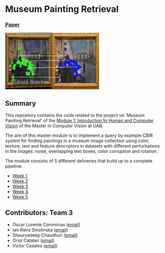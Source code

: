 # Museum Painting Retrieval

### [Paper](https://arxiv.org/abs/2105.04891)

<img src="museum_painting_retrieval.png" width=60%>

## Summary
This repository contains the code related to the project on 'Museum Painting Retrieval' of the [Module 1: Introduction to Human and Computer Vision](https://pagines.uab.cat/mcv/content/m1-introduction-human-and-computer-vision) of the Master in Computer Vision at UAB. 

The aim of this master module is to implement a query by example CBIR system for finding paintings in a museum image collection using color, texture, text and feature descriptors in datasets with different perturbations in the images: noise, overlapping text boxes, color corruption and rotation.

The module consists of 5 different deliveries that build up to a complete pipeline.

* [Week 1](https://github.com/IanRiera/MCV-M1-Museum-Painting-Retrieval/tree/main/week1)
* [Week 2](https://github.com/IanRiera/MCV-M1-Museum-Painting-Retrieval/tree/main/week2)
* [Week 3](https://github.com/IanRiera/MCV-M1-Museum-Painting-Retrieval/tree/main/week3)
* [Week 4](https://github.com/IanRiera/MCV-M1-Museum-Painting-Retrieval/tree/main/week4)
* [Week 5](https://github.com/IanRiera/MCV-M1-Museum-Painting-Retrieval/tree/main/week5)

## Contributors: Team 3
- Òscar Lorente Corominas ([email](mailto:oscar.lorentec@e-campus.uab.cat))
- Ian Riera Smolinska ([email](mailto:ianpau.riera@e-campus.uab.cat))
- Shauryadeep Chaudhuri ([email](mailto:shauryadeep.chaudhuri@e-campus.uab.cat))
- Oriol Catalan ([email](mailto:oriol.catalan@e-campus.uab.cat))
- Víctor Casales ([email](mailto:victor.casales@e-campus.uab.cat))
